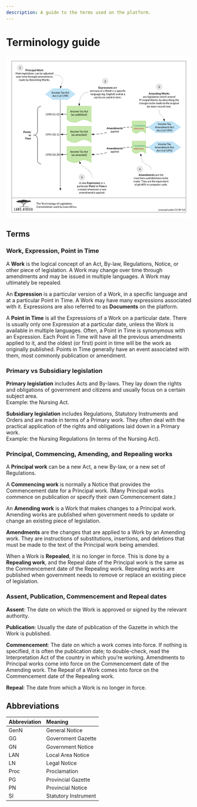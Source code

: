 ```yaml
---
description: A guide to the terms used on the platform.
---
```


# Terminology guide

![The terminology of Laws.Africa.](../.gitbook/assets/laws.africa-terminology.png)

## Terms

### Work, Expression, Point in Time

A **Work** is the logical concept of an Act, By-law, Regulations, Notice, or other piece of legislation. A Work may change over time through amendments and may be issued in multiple languages. A Work may ultimately be repealed.

An **Expression** is a particular version of a Work, in a specific language and at a particular Point in Time. A Work may have many expressions associated with it. Expressions are also referred to as **Documents** on the platform.

A **Point in Time** is all the Expressions of a Work on a particular date. There is usually only one Expression at a particular date, unless the Work is available in multiple languages. Often, a Point in Time is synonymous with an Expression. Each Point in Time will have all the previous amendments applied to it, and the oldest \(or first\) point in time will be the work as originally published. Points in Time generally have an event associated with them, most commonly publication or amendment.

### Primary vs Subsidiary legislation

**Primary legislation** includes Acts and By-laws. They lay down the rights and obligations of government and citizens and usually focus on a certain subject area.   
Example: the Nursing Act.

**Subsidiary legislation** includes Regulations, Statutory Instruments and Orders and are made in terms of a Primary work. They often deal with the practical application of the rights and obligations laid down in a Primary work.   
Example: the Nursing Regulations \(in terms of the Nursing Act\).

### Principal, Commencing, Amending, and Repealing works

A **Principal work** can be a new Act, a new By-law, or a new set of Regulations.

A **Commencing work** is normally a Notice that provides the Commencement date for a Principal work. \(Many Principal works commence on publication or specify their own Commencement date.\)

An **Amending work** is a Work that makes changes to a Principal work. Amending works are published when government needs to update or change an existing piece of legislation.

**Amendments** are the changes that are applied to a Work by an Amending work. They are instructions of substitutions, insertions, and deletions that must be made to the text of the Principal work being amended.

When a Work is **Repealed**, it is no longer in force. This is done by a **Repealing work**, and the Repeal date of the Principal work is the same as the Commencement date of the Repealing work. Repealing works are published when government needs to remove or replace an existing piece of legislation.

### Assent, Publication, Commencement and Repeal dates

**Assent**: The date on which the Work is approved or signed by the relevant authority.

**Publication**: Usually the date of publication of the Gazette in which the Work is published.

**Commencement**: The date on which a work comes into force. If nothing is specified, it is often the publication date; to double-check, read the Interpretation Act of the country in which you’re working. Amendments to Principal works come into force on the Commencement date of the Amending work. The Repeal of a Work comes into force on the Commencement date of the Repealing work.

**Repeal**: The date from which a Work is no longer in force.

## Abbreviations

| Abbreviation | Meaning |
| :--- | :--- |
| GenN | General Notice |
| GG | Government Gazette |
| GN | Government Notice |
| LAN | Local Area Notice |
| LN | Legal Notice |
| Proc | Proclamation |
| PG | Provincial Gazette |
| PN | Provincial Notice |
| SI | Statutory Instrument |

